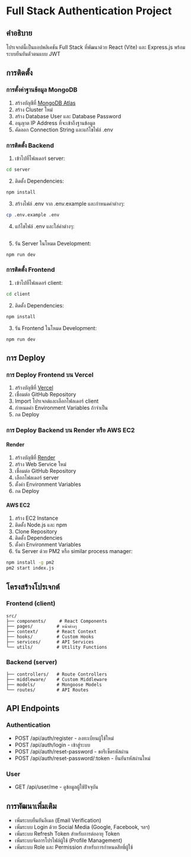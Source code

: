 # Full Stack Authentication Project

## คำอธิบาย
โปรเจกต์นี้เป็นแอปพลิเคชัน Full Stack ที่พัฒนาด้วย React (Vite) และ Express.js พร้อมระบบยืนยันตัวตนแบบ JWT

## การติดตั้ง

### การตั้งค่าฐานข้อมูล MongoDB
1. สร้างบัญชีที่ [MongoDB Atlas](https://www.mongodb.com/cloud/atlas)
2. สร้าง Cluster ใหม่
3. สร้าง Database User และ Database Password
4. อนุญาต IP Address ที่จะเข้าถึงฐานข้อมูล
5. คัดลอก Connection String และแก้ไขไฟล์ .env

### การติดตั้ง Backend
1. เข้าไปที่โฟลเดอร์ server:
```bash
cd server
```

2. ติดตั้ง Dependencies:
```bash
npm install
```

3. สร้างไฟล์ .env จาก .env.example และกำหนดค่าต่างๆ:
```bash
cp .env.example .env
```

4. แก้ไขไฟล์ .env และใส่ค่าต่างๆ:
```

```

5. รัน Server ในโหมด Development:
```bash
npm run dev
```

### การติดตั้ง Frontend
1. เข้าไปที่โฟลเดอร์ client:
```bash
cd client
```

2. ติดตั้ง Dependencies:
```bash
npm install
```

3. รัน Frontend ในโหมด Development:
```bash
npm run dev
```

## การ Deploy

### การ Deploy Frontend บน Vercel
1. สร้างบัญชีที่ [Vercel](https://vercel.com)
2. เชื่อมต่อ GitHub Repository
3. Import โปรเจกต์และเลือกโฟลเดอร์ client
4. กำหนดค่า Environment Variables ถ้าจำเป็น
5. กด Deploy

### การ Deploy Backend บน Render หรือ AWS EC2

#### Render
1. สร้างบัญชีที่ [Render](https://render.com)
2. สร้าง Web Service ใหม่
3. เชื่อมต่อ GitHub Repository
4. เลือกโฟลเดอร์ server
5. ตั้งค่า Environment Variables
6. กด Deploy

#### AWS EC2
1. สร้าง EC2 Instance
2. ติดตั้ง Node.js และ npm
3. Clone Repository
4. ติดตั้ง Dependencies
5. ตั้งค่า Environment Variables
6. รัน Server ด้วย PM2 หรือ similar process manager:
```bash
npm install -g pm2
pm2 start index.js
```

## โครงสร้างโปรเจกต์

### Frontend (client)
```
src/
├── components/     # React Components
├── pages/         # หน้าต่างๆ
├── context/       # React Context
├── hooks/         # Custom Hooks
├── services/      # API Services
└── utils/         # Utility Functions
```

### Backend (server)
```
├── controllers/   # Route Controllers
├── middleware/    # Custom Middleware
├── models/        # Mongoose Models
└── routes/        # API Routes
```

## API Endpoints

### Authentication
- POST /api/auth/register - ลงทะเบียนผู้ใช้ใหม่
- POST /api/auth/login - เข้าสู่ระบบ
- POST /api/auth/reset-password - ขอรีเซ็ตรหัสผ่าน
- POST /api/auth/reset-password/:token - ยืนยันรหัสผ่านใหม่

### User
- GET /api/user/me - ดูข้อมูลผู้ใช้ปัจจุบัน

## การพัฒนาเพิ่มเติม
- เพิ่มระบบยืนยันอีเมล (Email Verification)
- เพิ่มระบบ Login ด้วย Social Media (Google, Facebook, ฯลฯ)
- เพิ่มระบบ Refresh Token สำหรับการต่ออายุ Token
- เพิ่มระบบจัดการโปรไฟล์ผู้ใช้ (Profile Management)
- เพิ่มระบบ Role และ Permission สำหรับการกำหนดสิทธิ์ผู้ใช้
